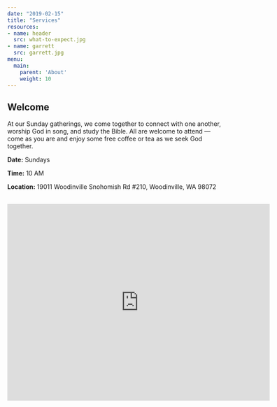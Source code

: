 ```yaml
---
date: "2019-02-15"
title: "Services"
resources:
- name: header
  src: what-to-expect.jpg
- name: garrett
  src: garrett.jpg
menu:
  main:
    parent: 'About'
    weight: 10
---
```


## Welcome

At our Sunday gatherings, we come together to connect with one another, worship God in song, and study the Bible. All are welcome to attend — come as you are and enjoy some free coffee or tea as we seek God together.

**Date:** Sundays

**Time:** 10 AM

**Location:** 19011 Woodinville Snohomish Rd #210, Woodinville, WA 98072

<br />

<iframe src="https://www.google.com/maps/embed?pb=!1m18!1m12!1m3!1d2681.8098613552943!2d-122.1551707!3d47.7657423!2m3!1f0!2f0!3f0!3m2!1i1024!2i768!4f13.1!3m3!1m2!1s0x54900e9a33e7f0d3%3A0x2d8ffaf8fde7a709!2s19011%20Woodinville%20Snohomish%20Rd%2C%20Woodinville%2C%20WA%2098072!5e0!3m2!1sen!2sus!4v1671414067062!5m2!1sen!2sus" width="600" height="450" style="border:0;" allowfullscreen="" loading="lazy" referrerpolicy="no-referrer-when-downgrade"></iframe>


